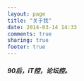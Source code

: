 ```yaml
---
layout: page
title: "关于我"
date: 2014-03-14 14:33
comments: true
sharing: true
footer: true
---
```

##### 90后，iT控，论坛控。